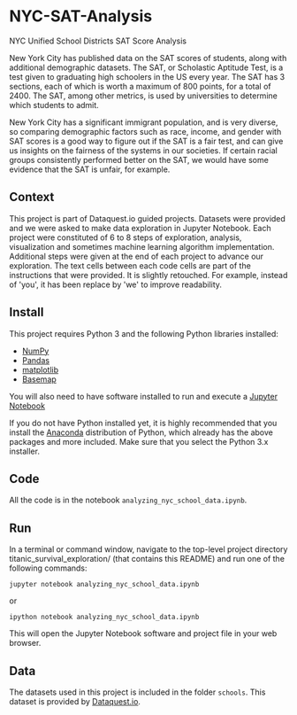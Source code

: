 # NYC-SAT-Analysis
NYC Unified School Districts SAT Score Analysis

New York City has published data on the SAT scores of students, along with additional demographic datasets. The SAT, or Scholastic Aptitude Test, is a test given to graduating high schoolers in the US every year. The SAT has 3 sections, each of which is worth a maximum of 800 points, for a total of 2400. The SAT, among other metrics, is used by universities to determine which students to admit. 

New York City has a significant immigrant population, and is very diverse, so comparing demographic factors such as race, income, and gender with SAT scores is a good way to figure out if the SAT is a fair test, and can give us insights on the fairness of the systems in our societies. If certain racial groups consistently performed better on the SAT, we would have some evidence that the SAT is unfair, for example.

## Context 
This project is part of Dataquest.io guided projects. Datasets were provided and we were asked to make data exploration in Jupyter Notebook. Each project were constituted of 6 to 8 steps of exploration, analysis, visualization and sometimes machine learning algorithm implementation. Additional steps were given at the end of each project to advance our exploration. The text cells between each code cells are part of the instructions that were provided. It is slightly retouched. For example, instead of 'you', it has been replace by 'we' to improve readability. 

## Install
This project requires Python 3 and the following Python libraries installed:

- [NumPy](http://www.numpy.org/)
- [Pandas](http://pandas.pydata.org)
- [matplotlib](http://matplotlib.org/)
- [Basemap](http://matplotlib.org/basemap/)

You will also need to have software installed to run and execute a [Jupyter Notebook](http://ipython.org/notebook.html)

If you do not have Python installed yet, it is highly recommended that you install the [Anaconda](http://continuum.io/downloads) distribution of Python, which already has the above packages and more included. Make sure that you select the Python 3.x installer.

## Code
All the code is in the notebook `analyzing_nyc_school_data.ipynb`.

## Run
In a terminal or command window, navigate to the top-level project directory titanic_survival_exploration/ (that contains this README) and run one of the following commands:

```
jupyter notebook analyzing_nyc_school_data.ipynb
```

or
```
ipython notebook analyzing_nyc_school_data.ipynb
```
This will open the Jupyter Notebook software and project file in your web browser.

## Data
The datasets used in this project is included in the folder `schools`. This dataset is provided by [Dataquest.io](https://www.dataquest.io).
